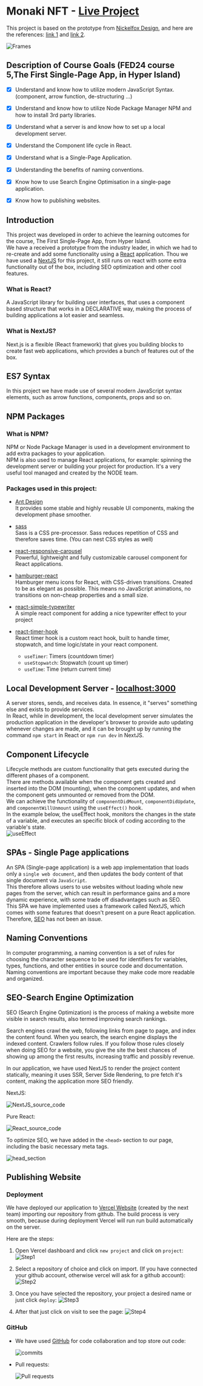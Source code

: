 # Monaki NFT - [Live Project](https://monakinft.vercel.app/)

This project is based on the prototype from [Nickelfox Design](https://www.figma.com/@nickelfox), and here are the references: [link 1](https://www.figma.com/community/file/1185470845735224187) and [link 2](https://www.figma.com/community/file/1176545097659272549).

![Frames](https://res.cloudinary.com/frank2021/image/upload/v1673965406/group8-imgery/Frames_ckq30q.png)

## Description of Course Goals (FED24 course 5,The First Single-Page App, in Hyper Island)

- [x] Understand and know how to utilize modern JavaScript Syntax. (component, arrow function, de-structuring ...)

- [x] Understand and know how to utilize Node Package Manager NPM and how to install 3rd party libraries.

- [x] Understand what a server is and know how to set up a local development server.

- [x] Understand the Component life cycle in React.

- [x] Understand what is a Single-Page Application.

- [x] Understanding the benefits of naming conventions.

- [x] Know how to use Search Engine Optimisation in a single-page application.

- [x] Know how to publishing websites.

## Introduction

This project was developed in order to achieve the learning outcomes for the course, The First Single-Page App, from Hyper Island.\
 We have a received a prototype from the industry leader, in which we had to re-create and add some functionality using a [React](https://reactjs.org/) application. Thou we have used a [NextJS](https://nextjs.org/) for this project, it still runs on react with some extra functionality out of the box, including SEO optimization and other cool features.

### What is React?

A JavaScript library for building user interfaces, that uses a component based structure that works in a DECLARATIVE way, making the process of building applications a lot easier and seamless.

### What is NextJS?

Next.js is a flexible (React framework) that gives you building blocks to create fast web applications, which provides a bunch of features out of the box.

## ES7 Syntax

In this project we have made use of several modern JavaScript syntax elements, such as arrow functions, components, props and so on.

## NPM Packages

### What is NPM?

NPM or Node Package Manager is used in a development environment to add extra packages to your application.\
NPM is also used to manage React applications, for example: spinning the development server or building your project for production. It's a very useful tool managed and created by the NODE team.

### Packages used in this project:

- [Ant Design](https://ant.design/)\
  It provides some stable and highly reusable UI components, making the development phase smoother.

- [sass](https://sass-lang.com/)\
  Sass is a CSS pre-processor. Sass reduces repetition of CSS and therefore saves time. (You can nest CSS styles as well)

- [react-responsive-carousel](http://react-responsive-carousel.js.org/)\
  Powerful, lightweight and fully customizable carousel component for React applications.

- [hamburger-react](https://hamburger-react.netlify.app/)\
  Hamburger menu icons for React, with CSS-driven transitions. Created to be as elegant as possible. This means no JavaScript animations, no transitions on non-cheap properties and a small size.

- [react-simple-typewriter](https://react-simple-typewriter.vercel.app/?path=/story/introduction--page)\
  A simple react component for adding a nice typewriter effect to your project

- [react-timer-hook](https://github.com/amrlabib/react-timer-hook#readme)\
  React timer hook is a custom react hook, built to handle timer, stopwatch, and time logic/state in your react component.
  - `useTimer`: Timers (countdown timer)
  - `useStopwatch`: Stopwatch (count up timer)
  - `useTime`: Time (return current time)

## Local Development Server - [localhost:3000](http://localhost:3000/)

A server stores, sends, and receives data. In essence, it "serves" something else and exists to provide services.\
In React, while in development, the local development server simulates the production application in the developer's
browser to provide auto updating whenever changes are made, and it can be brought up by running the command `npm start` in React or `npm run dev` in NextJS.

## Component Lifecycle

Lifecycle methods are custom functionality that gets executed during the different phases of a component.\
There are methods available when the component gets created and inserted into the DOM (mounting), when the component updates, and when the component gets unmounted or removed from the DOM.\
We can achieve the functionality of `componentDidMount`, `componentDidUpdate`, and `componentWillUnmount` using the `useEffect()` hook. \
In the example below, the useEffect hook, monitors the changes in the state of a variable, and executes an specific block of coding according to the variable's state.\
![useEffect](https://res.cloudinary.com/frank2021/image/upload/v1674036000/group8-imgery/useEffect_ok2jj9.png)

## SPAs - Single Page applications

An SPA (Single-page application) is a web app implementation that loads only a `single web document`, and then updates the body content of that single document via `JavaScript`.\
This therefore allows users to use websites without loading whole new pages from the server, which can result in performance gains and a more dynamic experience, with some trade off disadvantages such as SEO.\
This SPA we have implemented uses a framework called NextJS, which comes with some features that doesn't present on a pure React application. Therefore, [SEO](#seo-search-engine-optimization) has not been an issue.

## Naming Conventions

In computer programming, a naming convention is a set of rules for choosing the character sequence to be used for identifiers for variables, types, functions, and other entities in source code and documentation. Naming conventions are important because they make code more readable and organized.

## SEO-Search Engine Optimization

SEO (Search Engine Optimization) is the process of making a website more visible in search results, also termed improving search rankings.

Search engines crawl the web, following links from page to page, and index the content found. When you search, the search engine displays the indexed content. Crawlers follow rules. If you follow those rules closely when doing SEO for a website, you give the site the best chances of showing up among the first results, increasing traffic and possibly revenue.

In our application, we have used NextJS to render the project content statically, meaning it uses SSR, Server Side Rendering, to pre fetch it's content,
making the application more SEO friendly.

NextJS:

![NextJS_source_code](https://res.cloudinary.com/frank2021/image/upload/v1674038118/group8-imgery/next_source_t8zhtl.png)

Pure React:

![React_source_code](https://res.cloudinary.com/frank2021/image/upload/v1674038118/group8-imgery/react_source_jpriqd.png)

To optimize SEO, we have added in the `<head>` section to our page, including the basic necessary meta tags.

![head_section](https://res.cloudinary.com/frank2021/image/upload/v1674038793/group8-imgery/head_tags_d2k9jr.png)

## Publishing Website

### Deployment

We have deployed our application to [Vercel Website](https://monakinft.vercel.app/) (created by the next team) importing our repository from github. The build process is very smooth, because during deployment Vercel will run run build automatically on the server.

Here are the steps:

1. Open Vercel dashboard and click `new project` and click on `project`:
   ![Step1](https://res.cloudinary.com/frank2021/image/upload/v1674062256/group8-imgery/2023-01-18_4_xmkifp.png)

2. Select a repository of choice and click on import. (If you have connected your github account, otherwise vercel will ask for a github account):
   ![Step2](https://res.cloudinary.com/frank2021/image/upload/v1674062256/group8-imgery/2023-01-18_5_sg3x8r.png)

3. Once you have selected the repository, your project a desired name or just click `deploy`:
   ![Step3](https://res.cloudinary.com/frank2021/image/upload/v1674062256/group8-imgery/2023-01-18_6_sgjndi.png)

4. After that just click on visit to see the page:
   ![Step4](https://res.cloudinary.com/frank2021/image/upload/v1674062984/group8-imgery/2023-01-18_7_pt8l3k.png)

### GitHub

- We have used [GitHub](https://github.com/) for code collaboration and top store out code:

  ![commits](https://res.cloudinary.com/frank2021/image/upload/v1674063434/group8-imgery/2023-01-18_8_qvojrq.png)

- Pull requests:

  ![Pull requests](https://res.cloudinary.com/frank2021/image/upload/v1674063586/group8-imgery/2023-01-18_9_vnt5cw.png)
